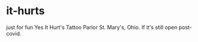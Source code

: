# it-hurts
just for fun
Yes It Hurt's
Tattoo Parlor
St. Mary's, Ohio.
If it's still open
post-covid.
